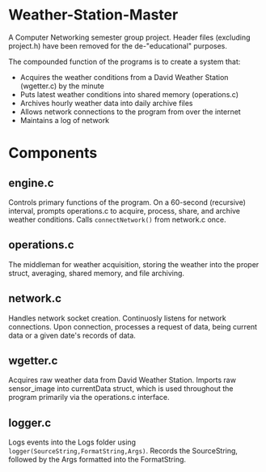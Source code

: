# Weather-Station-Master
A Computer Networking semester group project. Header files (excluding project.h) have been removed for the de-"educational" purposes.

The compounded function of the programs is to create a system that:
  - Acquires the weather conditions from a David Weather Station (wgetter.c) by the minute
  - Puts latest weather conditions into shared memory (operations.c)
  - Archives hourly weather data into daily archive files
  - Allows network connections to the program from over the internet
  - Maintains a log of network
  
# Components
## engine.c
  Controls primary functions of the program. On a 60-second (recursive) interval, prompts operations.c to acquire, process, share, and archive weather conditions. Calls `connectNetwork()` from network.c once.
## operations.c 
  The middleman for weather acquisition, storing the weather into the proper struct, averaging, shared memory, and file archiving.
## network.c
  Handles network socket creation. Continuosly listens for network connections. Upon connection, processes a request of data, being current data or a given date's records of data.
## wgetter.c
  Acquires raw weather data from David Weather Station. Imports raw sensor_image into currentData struct, which is used throughout the program primarily via the operations.c interface.
## logger.c
  Logs events into the Logs folder using `logger(SourceString,FormatString,Args)`. Records the SourceString, followed by the Args formatted into the FormatString.

